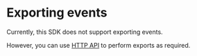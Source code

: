 # Exporting events

Currently, this SDK does not support exporting events.

However, you can use [HTTP API](http.html#exporting-events) to perform exports as required.
